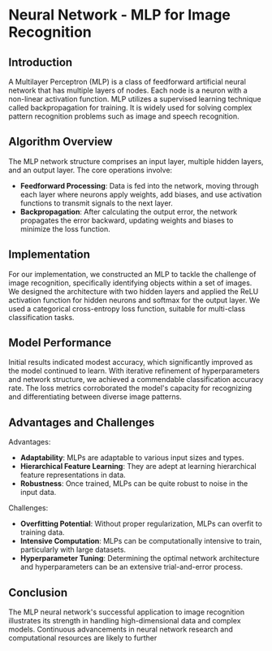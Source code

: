 # Neural Network - MLP for Image Recognition

## Introduction
A Multilayer Perceptron (MLP) is a class of feedforward artificial neural network that has multiple layers of nodes. Each node is a neuron with a non-linear activation function. MLP utilizes a supervised learning technique called backpropagation for training. It is widely used for solving complex pattern recognition problems such as image and speech recognition.

## Algorithm Overview
The MLP network structure comprises an input layer, multiple hidden layers, and an output layer. The core operations involve:

- **Feedforward Processing**: Data is fed into the network, moving through each layer where neurons apply weights, add biases, and use activation functions to transmit signals to the next layer.
- **Backpropagation**: After calculating the output error, the network propagates the error backward, updating weights and biases to minimize the loss function.

## Implementation
For our implementation, we constructed an MLP to tackle the challenge of image recognition, specifically identifying objects within a set of images. We designed the architecture with two hidden layers and applied the ReLU activation function for hidden neurons and softmax for the output layer. We used a categorical cross-entropy loss function, suitable for multi-class classification tasks.

## Model Performance
Initial results indicated modest accuracy, which significantly improved as the model continued to learn. With iterative refinement of hyperparameters and network structure, we achieved a commendable classification accuracy rate. The loss metrics corroborated the model's capacity for recognizing and differentiating between diverse image patterns.

## Advantages and Challenges
Advantages:
- **Adaptability**: MLPs are adaptable to various input sizes and types.
- **Hierarchical Feature Learning**: They are adept at learning hierarchical feature representations in data.
- **Robustness**: Once trained, MLPs can be quite robust to noise in the input data.

Challenges:
- **Overfitting Potential**: Without proper regularization, MLPs can overfit to training data.
- **Intensive Computation**: MLPs can be computationally intensive to train, particularly with large datasets.
- **Hyperparameter Tuning**: Determining the optimal network architecture and hyperparameters can be an extensive trial-and-error process.

## Conclusion
The MLP neural network's successful application to image recognition illustrates its strength in handling high-dimensional data and complex models. Continuous advancements in neural network research and computational resources are likely to further